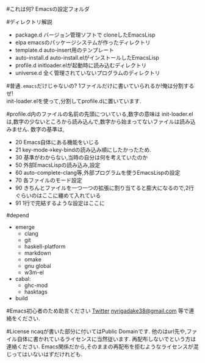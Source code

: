 #これは何?
Emacsの設定フォルダ

#ディレクトリ解説
+ package.d バージョン管理ソフトで cloneしたEmacsLisp
+ elpa emacsのパッケージシステムが作ったディレクトリ
+ template.d auto-insert用のテンプレート
+ auto-install.d auto-install.elがインストールしたEmacsLisp
+ profile.d initloader.elが起動時に読み込むディレクトリ
+ universe.d 全く管理されていないプログラムのディレクトリ

#普通`.emacs`だけじゃないの?
1ファイルだけに書いていられるか!俺は分割するぜ!  
init-loader.elを使って,分割してprofile.dに置いています.

#profile.d内のファイルの名前の先頭についている,数字の意味は
init-loader.elは,数字の少ないところから読み込んで,数字から始まってないファイルは読み込みません.
数字の基準は,

* 20 Emacs自体にある機能をいじる
* 21 key-mode->key-bindの読み込み順にしたかったため.
* 30 基準がわからない,当時の自分は何を考えていたのか
* 50 外部EmacsLispの読み込み,設定
* 60 auto-complete-clang等,外部プログラムを使うEmacsLispの設定
* 70 各ファイルのモード設定
* 90 きちんとファイルを一つ一つの拡張に割り当てると膨大になるので,2行ぐらいのはここに纏めて入れている
* 91 1行で完結するような設定はここに

#depend
* emerge
  * clang
  * git
  * haskell-platform
  * markdown
  * omake
  * gnu global
  * w3m-el
* cabal:
  * ghc-mod
  * hasktags
* build

#Emacs初心者のため助言ください
[Twitter](https://twitter.com/ncaq)
<nyrigadake38@gmail.com>
等で連絡をください.

#License
ncaqが書いた部分に付いてはPublic Domainです.
他のはurl先や,ファイル自体に書かれているライセンスに当然従います.
再配布しないでという方は連絡ください.
Emacs関係だから,そのままの再配布を拒むようなライセンスが混じってはいないはずだけれども.
